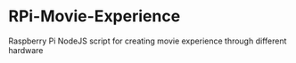 # RPi-Movie-Experience
Raspberry Pi NodeJS script for creating movie experience through different hardware
